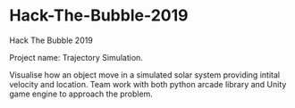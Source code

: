 # Hack-The-Bubble-2019
Hack The Bubble 2019

Project name: Trajectory Simulation.

Visualise how an object move in a simulated solar system providing intital velocity and location. 
Team work with both python arcade library and Unity game engine to approach the problem.
